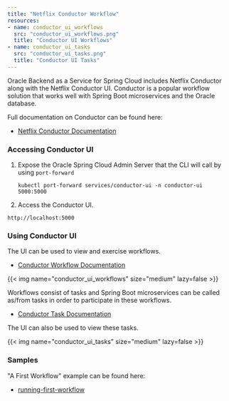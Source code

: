 ```yaml
---
title: "Netflix Conductor Workflow"
resources:
- name: conductor_ui_workflows
  src: "conductor_ui_workflows.png"
  title: "Conductor UI Workflows"
- name: conductor_ui_tasks
  src: "conductor_ui_tasks.png"
  title: "Conductor UI Tasks"
---
```


Oracle Backend as a Service for Spring Cloud includes Netflix Conductor along with the Netflix Conductor UI.
Conductor is a popular workflow solution that works well with Spring Boot microservices and the Oracle database.

Full documentation on Conductor can be found here:

* [Netflix Conductor Documentation](https://conductor.netflix.com/)

### Accessing Conductor UI

1. Expose the Oracle Spring Cloud Admin Server that the CLI will call by using `port-forward`

    ```shell
    kubectl port-forward services/conductor-ui -n conductor-ui  5000:5000
    ```

2. Access the Conductor UI.

```shell
http://localhost:5000
```

### Using Conductor UI

The UI can be used to view and exercise workflows.
* [Conductor Workflow Documentation](https://conductor.netflix.com/configuration/workflowdef.html)

<!-- spellchecker-disable -->
{{< img name="conductor_ui_workflows" size="medium" lazy=false >}}
<!-- spellchecker-enable -->


Workflows consist of tasks and Spring Boot microservices can be called as/from tasks in order to participate in these workflows.
* [Conductor Task Documentation](https://conductor.netflix.com/configuration/taskdef.html) 

The UI can also be used to view these tasks.

<!-- spellchecker-disable -->
{{< img name="conductor_ui_tasks" size="medium" lazy=false >}}
<!-- spellchecker-enable -->

### Samples 

"A First Workflow" example can  be found here:
* [running-first-workflow](https://conductor.netflix.com/labs/running-first-workflow.html)

